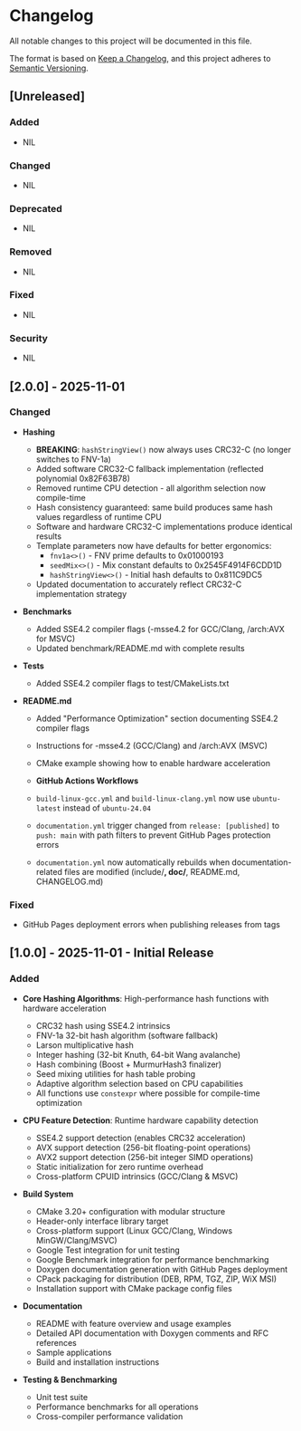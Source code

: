 # Changelog

All notable changes to this project will be documented in this file.

The format is based on [Keep a Changelog](https://keepachangelog.com/en/1.1.0/),
and this project adheres to [Semantic Versioning](https://semver.org/spec/v2.0.0.html).

## [Unreleased]

### Added

- NIL

### Changed

- NIL

### Deprecated

- NIL

### Removed

- NIL

### Fixed

- NIL

### Security

- NIL

## [2.0.0] - 2025-11-01

### Changed

- **Hashing**

  - **BREAKING**: `hashStringView()` now always uses CRC32-C (no longer switches to FNV-1a)
  - Added software CRC32-C fallback implementation (reflected polynomial 0x82F63B78)
  - Removed runtime CPU detection - all algorithm selection now compile-time
  - Hash consistency guaranteed: same build produces same hash values regardless of runtime CPU
  - Software and hardware CRC32-C implementations produce identical results
  - Template parameters now have defaults for better ergonomics:
    - `fnv1a<>()` - FNV prime defaults to 0x01000193
    - `seedMix<>()` - Mix constant defaults to 0x2545F4914F6CDD1D
    - `hashStringView<>()` - Initial hash defaults to 0x811C9DC5
  - Updated documentation to accurately reflect CRC32-C implementation strategy

- **Benchmarks**

  - Added SSE4.2 compiler flags (-msse4.2 for GCC/Clang, /arch:AVX for MSVC)
  - Updated benchmark/README.md with complete results

- **Tests**

  - Added SSE4.2 compiler flags to test/CMakeLists.txt

- **README.md**

  - Added "Performance Optimization" section documenting SSE4.2 compiler flags
  - Instructions for -msse4.2 (GCC/Clang) and /arch:AVX (MSVC)
  - CMake example showing how to enable hardware acceleration

  - **GitHub Actions Workflows**

  - `build-linux-gcc.yml` and `build-linux-clang.yml` now use `ubuntu-latest` instead of `ubuntu-24.04`
  - `documentation.yml` trigger changed from `release: [published]` to `push: main` with path filters to prevent GitHub Pages protection errors
  - `documentation.yml` now automatically rebuilds when documentation-related files are modified (include/**, doc/**, README.md, CHANGELOG.md)

### Fixed

- GitHub Pages deployment errors when publishing releases from tags

## [1.0.0] - 2025-11-01 - Initial Release

### Added

- **Core Hashing Algorithms**: High-performance hash functions with hardware acceleration

  - CRC32 hash using SSE4.2 intrinsics
  - FNV-1a 32-bit hash algorithm (software fallback)
  - Larson multiplicative hash
  - Integer hashing (32-bit Knuth, 64-bit Wang avalanche)
  - Hash combining (Boost + MurmurHash3 finalizer)
  - Seed mixing utilities for hash table probing
  - Adaptive algorithm selection based on CPU capabilities
  - All functions use `constexpr` where possible for compile-time optimization

- **CPU Feature Detection**: Runtime hardware capability detection

  - SSE4.2 support detection (enables CRC32 acceleration)
  - AVX support detection (256-bit floating-point operations)
  - AVX2 support detection (256-bit integer SIMD operations)
  - Static initialization for zero runtime overhead
  - Cross-platform CPUID intrinsics (GCC/Clang & MSVC)

- **Build System**

  - CMake 3.20+ configuration with modular structure
  - Header-only interface library target
  - Cross-platform support (Linux GCC/Clang, Windows MinGW/Clang/MSVC)
  - Google Test integration for unit testing
  - Google Benchmark integration for performance benchmarking
  - Doxygen documentation generation with GitHub Pages deployment
  - CPack packaging for distribution (DEB, RPM, TGZ, ZIP, WiX MSI)
  - Installation support with CMake package config files

- **Documentation**

  - README with feature overview and usage examples
  - Detailed API documentation with Doxygen comments and RFC references
  - Sample applications
  - Build and installation instructions

- **Testing & Benchmarking**
  - Unit test suite
  - Performance benchmarks for all operations
  - Cross-compiler performance validation
